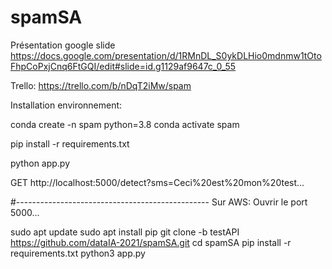 # spamSA

Présentation google slide https://docs.google.com/presentation/d/1RMnDL_S0ykDLHio0mdnmw1tOtoFhpCoPxjCnq6FtGQI/edit#slide=id.g1129af9647c_0_55



Trello: https://trello.com/b/nDqT2iMw/spam


Installation environnement:

conda create -n spam python=3.8
conda activate spam

pip install -r requirements.txt

python app.py

GET http://localhost:5000/detect?sms=Ceci%20est%20mon%20test...

#------------------------------------------------
Sur AWS: 
Ouvrir le port 5000...

sudo apt update
sudo apt install pip
git clone -b testAPI https://github.com/dataIA-2021/spamSA.git
cd spamSA
pip install -r requirements.txt
python3 app.py
